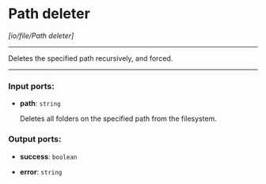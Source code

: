 # Path deleter

_[io/file/Path deleter]_

---

Deletes the specified path recursively, and forced.  

---

### Input ports:

* __path__: ` string `

    Deletes all folders on the specified path from the filesystem.

### Output ports:

* __success__: ` boolean `


* __error__: ` string `

